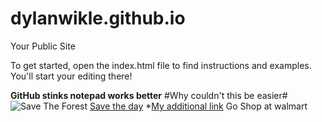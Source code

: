 dylanwikle.github.io
=====================

Your Public Site

To get started, open the index.html file to find instructions and examples. You'll start your editing there!

**GitHub stinks notepad works better**
#Why couldn't this be easier#
![Save The Forest](http://windypinwheel.com/wp-content/uploads/2013/08/50581-hi-smokey_billboard060811-1.jpg)
[Save the day](http://horrycountyfirerescue.com/)
*[My additional link](http://www.walmart.com/) Go Shop at walmart
